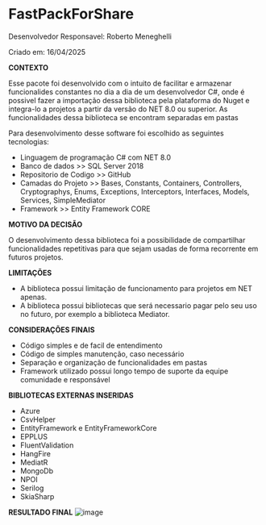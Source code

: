 # FastPackForShare

Desenvolvedor Responsavel: Roberto Meneghelli

Criado em: 16/04/2025

<b>CONTEXTO</b>

Esse pacote foi desenvolvido com o intuito de facilitar e armazenar funcionalides constantes no dia a dia de um desenvolvedor C#, onde é possivel fazer a importação dessa biblioteca pela plataforma do Nuget e integra-lo a projetos a partir da versão do NET 8.0 ou superior.
As funcionalidades dessa biblioteca se encontram separadas em pastas

Para desenvolvimento desse software foi escolhido as seguintes tecnologias:
- Linguagem de programação C# com NET 8.0
- Banco de dados >> SQL Server 2018
- Repositorio de Codigo >> GitHub
- Camadas do Projeto >> Bases, Constants, Containers, Controllers, Cryptographys, Enums, Exceptions, Interceptors, Interfaces, Models, Services, SimpleMediator
- Framework >> Entity Framework CORE

<b>MOTIVO DA DECISÃO</b>

O desenvolvimento dessa biblioteca foi a possibilidade de compartilhar funcionalidades repetitivas para que sejam usadas de forma recorrente em futuros projetos.

<b>LIMITAÇÕES</b>

- A biblioteca possui limitação de funcionamento para projetos em NET apenas.
- A biblioteca possui bibliotecas que será necessario pagar pelo seu uso no futuro, por exemplo a biblioteca Mediator.

<b>CONSIDERAÇÕES FINAIS</b>

- Código simples e de facil de entendimento
- Código de simples manutenção, caso necessário
- Separação e organização de funcionalidades em pastas
- Framework utilizado possui longo tempo de suporte da equipe comunidade e responsável

<b>BIBLIOTECAS EXTERNAS INSERIDAS</b>
- Azure
- CsvHelper
- EntityFramework e EntityFrameworkCore
- EPPLUS
- FluentValidation
- HangFire
- MediatR
- MongoDb
- NPOI
- Serilog
- SkiaSharp

<b>RESULTADO FINAL</b>
![image](https://github.com/user-attachments/assets/9d2f9940-2ec9-4ebb-91a8-fae58a19f801)
